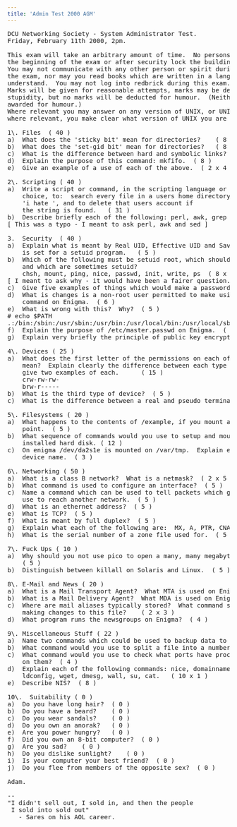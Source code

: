 ```yaml
---
title: 'Admin Test 2000 AGM'
---
```


<pre>DCU Networking Society - System Administrator Test.
Friday, February 11th 2000, 2pm.

This exam will take an arbitrary amount of time.  No persons may leave before
the beginning of the exam or after security lock the building.
You may not communicate with any other person or spirit during the course of
the exam, nor may you read books which are written in a language which you
understand.  You may not log into redbrick during this exam.
Marks will be given for reasonable attempts, marks may be deducted for
stupidity, but no marks will be deducted for humour.  (Neither will marks be
awarded for humour.)
Where relevant you may answer on any version of UNIX, or UNIX clone, provided,
where relevant, you make clear what version of UNIX you are answering on.

1\. Files  ( 40 )
a)  What does the 'sticky bit' mean for directories?	( 8 )
b)  What does the 'set-gid bit' mean for directories?   ( 8 )
c)  What is the difference between hard and symbolic links?   ( 8 )
d)	Explain the purpose of this command: mkfifo.  ( 8 )
e)	Give an example of a use of each of the above.  ( 2 x 4 )

2\. Scripting ( 40 )
a)	Write a script or command, in the scripting language or shell of your 
	choice, to:  search every file in a users home directory for the string
	'i hate <insert your username here>', and to delete that users account if
	the string is found.   ( 31 )
b)	Describe briefly each of the following: perl, awk, grep		( 3 x 3 )
[ This was a typo - I meant to ask perl, awk and sed ]

3.	Security  ( 40 )
a)	Explain what is meant by Real UID, Effective UID and Saved UID?  Which
	is set for a setuid program.   ( 5 )
b)	Which of the following must be setuid root, which should not be setuid, 
	and which are sometimes setuid?
	chsh, mount, ping, nice, passwd, init, write, ps  ( 8 x 1 )
[ I meant to ask why - it would have been a fairer question. ]
c)	Give five examples of things which would make a password 'weak'.  ( 5 x 1 )
d)	What is changes is a non-root user permitted to make using the chgrp
	command on Enigma.  ( 6 ) 
e)	What is wrong with this?  Why?  ( 5 )
# echo $PATH
.:/bin:/sbin:/usr/sbin:/usr/bin:/usr/local/bin:/usr/local/sbin
f)	Explain the purpose of /etc/master.passwd on Enigma.  ( 6 )
g)	Explain very briefly the principle of public key encryption.  ( 5 )

4\. Devices ( 25 )
a)	What does the first letter of the permissions on each of these devices
	mean?  Explain clearly the difference between each type of device and
	give two examples of each.		( 15 )
	crw-rw-rw-
	brw-r-----
b)	What is the third type of device?  ( 5 )
c)	What is the difference between a real and pseudo terminal? (5)

5\. Filesystems ( 20 )
a)	What happens to the contents of /example, if you mount a drive at that
	point.  ( 5 )
b)	What sequence of commands would you use to setup and mount a newly 
	installed hard disk. ( 12 )
c)	On enigma /dev/da2s1e is mounted on /var/tmp.  Explain each part of the
	device name.  ( 3 )

6\. Networking ( 50 )
a)	What is a class B network?  What is a netmask?  ( 2 x 5 )
b)	What command is used to configure an interface?  ( 5 )
c)	Name a command which can be used to tell packets which gateway they should
	use to reach another network.  ( 5 )
d)	What is an ethernet address?  ( 5 )
e)	What is TCP?  ( 5 )
f)	What is meant by full duplex?  ( 5 )
g)	Explain what each of the following are:  MX, A, PTR, CNAME, SOA  ( 5 x 2 )
h)	What is the serial number of a zone file used for.  ( 5 )

7\. Fuck Ups ( 10 )
a)	Why should you not use pico to open a many, many megabyte Apache log file. 
    ( 5 )
b)	Distinguish between killall on Solaris and Linux.  ( 5 )

8\. E-Mail and News ( 20 )
a)	What is a Mail Transport Agent?  What MTA is used on Enigma? ( 5 )
b)	What is a Mail Delivery Agent?	What MDA is used on Enigma? ( 5 )
c)	Where are mail aliases typically stored?  What command should be run after 
	making changes to this file?	( 2 x 3 )
d)  What program runs the newsgroups on Enigma?  ( 4 )	

9\. Miscellaneous Stuff ( 22 )
a)	Name two commands which could be used to backup data to a tape.  ( 2 x 3 )
b)	What command would you use to split a file into a number of pieces?  ( 2 )
c)	What command would you use to check what ports have processes listening 
	on them?  ( 4 )
d)  Explain each of the following commands:	nice, domainname, sync, true, 
	ldconfig, wget, dmesg, wall, su, cat.   ( 10 x 1 )
e)	Describe NIS?  ( 8 )

10\.  Suitability ( 0 )
a)	Do you have long hair?	( 0 )
b)	Do you have a beard?	( 0 )
c)	Do you wear sandals?	( 0 )
d)	Do you own an anorak?	( 0 )
e)	Are you power hungry?	( 0 )
f)	Did you own an 8-bit computer?	( 0 )
g)	Are you sad?	( 0 )
h)	Do you dislike sunlight?	( 0 )
i)	Is your computer your best friend?	( 0 )
j)	Do you flee from members of the opposite sex?  ( 0 )

Adam.

-- 
"I didn't sell out, I sold in, and then the people
 I sold into sold out"
   - Sares on his AOL career.

</pre>